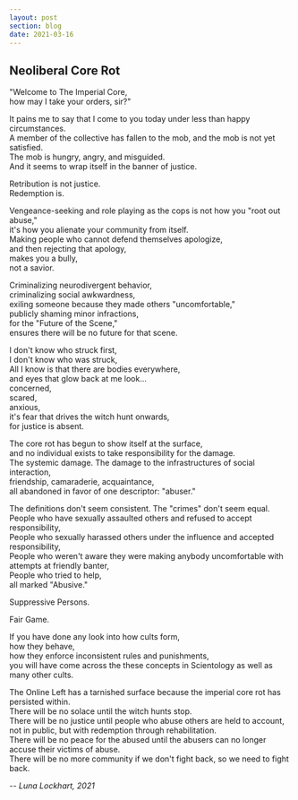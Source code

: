 ```yaml
---
layout: post
section: blog
date: 2021-03-16
---
```


## Neoliberal Core Rot  
"Welcome to The Imperial Core,  
how may I take your orders, sir?"

It pains me to say that I come to you today under less than happy circumstances.  
A member of the collective has fallen to the mob, and the mob is not yet satisfied.  
The mob is hungry, angry, and misguided.  
And it seems to wrap itself in the banner of justice.  

Retribution is not justice.  
Redemption is.  

Vengeance-seeking and role playing as the cops is not how you "root out abuse,"  
it's how you alienate your community from itself.  
Making people who cannot defend themselves apologize,  
and then rejecting that apology,  
makes you a bully,  
not a savior.  

Criminalizing neurodivergent behavior,  
criminalizing social awkwardness,  
exiling someone because they made others "uncomfortable,"  
publicly shaming minor infractions,  
for the "Future of the Scene,"  
ensures there will be no future for that scene.

I don't know who struck first,  
I don't know who was struck,  
All I know is that there are bodies everywhere,  
and eyes that glow back at me look...  
concerned,  
scared,  
anxious,  
it's fear that drives the witch hunt onwards,  
for justice is absent.

The core rot has begun to show itself at the surface,  
and no individual exists to take responsibility for the damage.  
The systemic damage.
The damage to the infrastructures of social interaction,  
friendship, camaraderie, acquaintance,  
all abandoned in favor of one descriptor:
"abuser."

The definitions don't seem consistent.
The "crimes" don't seem equal.  
People who have sexually assaulted others and refused to accept responsibility,  
People who sexually harassed others under the influence and accepted responsibility,  
People who weren't aware they were making anybody uncomfortable with attempts at friendly banter,  
People who tried to help,  
all marked "Abusive."

Suppressive Persons.

Fair Game.

If you have done any look into how cults form,  
how they behave,  
how they enforce inconsistent rules and punishments,  
you will have come across the these concepts in Scientology as well as many other cults.  

The Online Left has a tarnished surface because the imperial core rot has persisted within.  
There will be no solace until the witch hunts stop.  
There will be no justice until people who abuse others are held to account,  
not in public, but with redemption through rehabilitation.  
There will be no peace for the abused until the abusers can no longer accuse their victims of abuse.  
There will be no more community if we don't fight back, so we need to fight back.  

*-- Luna Lockhart, 2021*
